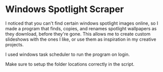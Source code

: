 # Windows Spotlight Scraper
I noticed that you can't find certain windows spotlight images online, so I made a program that finds, copies, and renames spotlight wallpapers as they download, before they're gone.
This allows me to create custom slideshows with the ones I like, or use them as inspiration in my creative projects.


I used windows task scheduler to run the program on login.

Make sure to setup the folder locations correctly in the script.
